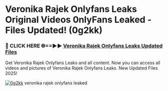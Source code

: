 # Veronika Rajek Onlyfans Leaks Original Videos 0nlyFans Leaked - Files Updated! (0g2kk)

<h3>🔴 CLICK HERE 🌐==►► <a href="https://tinyurl.com/brd5kh86" rel="nofollow">Veronika Rajek Onlyfans Leaks Updated Files</a></h3>

Get Veronika Rajek Onlyfans Leaks and all content. Now you can access all videos and pictures of Veronika Rajek Onlyfans Leaks. New Updated Files 2025!

[![0g2kk](https://i.imgur.com/K7sEzmb.gif)](https://tinyurl.com/brd5kh86)
veronika rajek onlyfans leaked